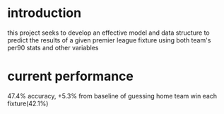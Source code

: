 # introduction

this project seeks to develop an effective model and data structure to predict the results of a given premier league fixture using both team's per90 stats and other variables

# current performance

47.4% accuracy, +5.3% from baseline of guessing home team win each fixture(42.1%)
